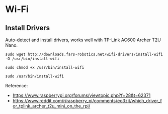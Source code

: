 # Wi-Fi

## Install Drivers

Auto-detect and install drivers, works well with TP-Link AC600 Archer T2U Nano.

~~~
sudo wget http://downloads.fars-robotics.net/wifi-drivers/install-wifi -O /usr/bin/install-wifi

sudo chmod +x /usr/bin/install-wifi

sudo /usr/bin/install-wifi
~~~

Reference:
- https://www.raspberrypi.org/forums/viewtopic.php?f=28&t=62371
- https://www.reddit.com/r/raspberry_pi/comments/eo3zit/which_driver_for_tplink_archer_t2u_mini_on_the_rpi/